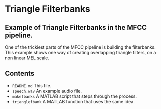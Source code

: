 # Triangle Filterbanks

## Example of Triangle Filterbanks in the MFCC pipeline.

One of the trickiest parts of the MFCC pipeline is building the filterbanks.
This example shows one way of creating overlapping triangle filters, on a non linear MEL scale.

## Contents

- `README.md` This file.
- `speech.wav` An example audio file.
- `makefbanks` A MATLAB script that steps through the process.
- `trianglefbank` A MATLAB function that uses the same idea.
